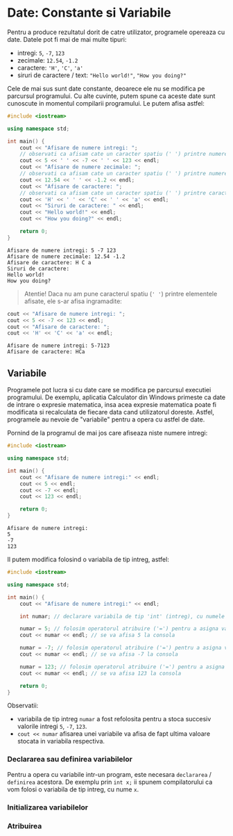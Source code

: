 # Date: Constante si Variabile

Pentru a produce rezultatul dorit de catre utilizator, programele opereaza cu date. Datele pot fi mai de mai multe tipuri:

- intregi: `5`, `-7`, `123`
- zecimale: `12.54`, `-1.2`
- caractere: `'H'`, `'C'`, `'a'`
- siruri de caractere / text: `"Hello world!"`, `"How you doing?"`

Cele de mai sus sunt date constante, deoarece ele nu se modifica pe parcursul programului. Cu alte cuvinte, putem spune ca aceste date sunt cunoscute in momentul compilarii programului. Le putem afisa astfel:

```C++
#include <iostream>

using namespace std;

int main() {
    cout << "Afisare de numere intregi: ";
    // observati ca afisam cate un caracter spatiu (' ') printre numere pentru a le separa
    cout << 5 << ' ' << -7 << ' ' << 123 << endl;
    cout << "Afisare de numere zecimale: ";
    // observati ca afisam cate un caracter spatiu (' ') printre numere pentru a le separa
    cout << 12.54 << ' ' << -1.2 << endl;
    cout << "Afisare de caractere: ";
    // observati ca afisam cate un caracter spatiu (' ') printre caractere pentru a le separa
    cout << 'H' << ' ' << 'C' << ' ' << 'a' << endl;
    cout << "Siruri de caractere: " << endl;
    cout << "Hello world!" << endl;
    cout << "How you doing?" << endl;

    return 0;
}
```

```
Afisare de numere intregi: 5 -7 123
Afisare de numere zecimale: 12.54 -1.2
Afisare de caractere: H C a
Siruri de caractere:
Hello world!
How you doing?
```

> Atentie! Daca nu am pune caracterul spatiu (`' '`) printre elementele afisate, ele s-ar afisa ingramadite:

```C++
cout << "Afisare de numere intregi: ";
cout << 5 << -7 << 123 << endl;
cout << "Afisare de caractere: ";
cout << 'H' << 'C' << 'a' << endl;
```

```
Afisare de numere intregi: 5-7123
Afisare de caractere: HCa
```

## Variabile

Programele pot lucra si cu date care se modifica pe parcursul executiei programului. De exemplu, aplicatia Calculator din Windows primeste ca date de intrare o expresie matematica, insa acea expresie matematica poate fi modificata si recalculata de fiecare data cand utilizatorul doreste. Astfel, programele au nevoie de "variabile" pentru a opera cu astfel de date.

Pornind de la programul de mai jos care afiseaza niste numere intregi:

```C++
#include <iostream>

using namespace std;

int main() {
    cout << "Afisare de numere intregi:" << endl;
    cout << 5 << endl;
    cout << -7 << endl;
    cout << 123 << endl;

    return 0;
}
```

```
Afisare de numere intregi:
5
-7
123
```

Il putem modifica folosind o variabila de tip intreg, astfel:

```C++
#include <iostream>

using namespace std;

int main() {
    cout << "Afisare de numere intregi:" << endl;

    int numar; // declarare variabila de tip 'int' (intreg), cu numele 'numar'

    numar = 5; // folosim operatorul atribuire ('=') pentru a asigna variabilei 'numar' valoarea intreaga '5'
    cout << numar << endl; // se va afisa 5 la consola

    numar = -7; // folosim operatorul atribuire ('=') pentru a asigna variabilei 'numar' valoarea intreaga '-7'
    cout << numar << endl; // se va afisa -7 la consola

    numar = 123; // folosim operatorul atribuire ('=') pentru a asigna variabilei 'numar' valoarea intreaga '123'
    cout << numar << endl; // se va afisa 123 la consola

    return 0;
}
```

Observatii:

- variabila de tip intreg `numar` a fost refolosita pentru a stoca succesiv valorile intregi `5`, `-7`, `123`.
- `cout << numar` afisarea unei variabile va afisa de fapt ultima valoare stocata in variabila respectiva.

### Declararea sau definirea variabilelor

Pentru a opera cu variabile intr-un program, este necesara `declararea` / `definirea` acestora. De exemplu prin `int x;` ii spunem compilatorului ca vom folosi o variabila de tip intreg, cu nume `x`.

### Initializarea variabilelor

### Atribuirea
